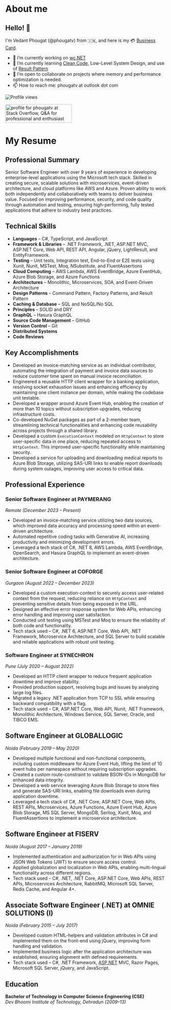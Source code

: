 # About me
## Hello! 👋
I'm Vedant Phougat (@phougatv) from 🇮🇳, and here is my 💳 [Business Card](https://flowcv.me/phougatv).</br>

- 🔭 I’m currently working on [wc.NET](https://github.com/phougatv/vp-coding-challenge-wctool)
- 🌱 I’m currently learning [Clean Code](https://www.goodreads.com/book/show/3735293-clean-code), Low-Level System Design, and use of [Result Pattern](https://jscarle.github.io/LightResults/)
- 👯 I’m open to collaborate on projects where memory and performance optimization is needed.
- 📫 How to reach me: phougatv at outlook dot com

<!-- [![Resume](https://img.shields.io/badge/-Vedant%20Phougat%20CV-2b9348?style=flat&logo=textpattern&logoColor=white)](https://1drv.ms/b/s!AoJ75YD10dARgp075jLQpVJHj98Ztg?e=9VrqP7) -->
![Profile views](https://komarev.com/ghpvc/?username=phougatv&color=brightgreen)
<!-- [![StackOverflow](https://img.shields.io/badge/-phougatv-2b2b2b?style=flat&logo=stackoverflow)](https://stackoverflow.com/users/3591973/phougatv) -->

<a href="https://stackoverflow.com/users/3591973/phougatv"><img src="https://stackoverflow.com/users/flair/3591973.png?theme=dark" width="208" height="58" alt="profile for phougatv at Stack Overflow, Q&amp;A for professional and enthusiast programmers" title="profile for phougatv at Stack Overflow, Q&amp;A for professional and enthusiast programmers"></a>

# My Resume
## Professional Summary
Senior Software Engineer with over 9 years of experience in developing enterprise-level applications using the Microsoft tech stack. Skilled in creating secure, scalable solutions with microservices, event-driven architecture, and cloud platforms like AWS and Azure. Proven ability to work both independently and collaboratively with teams to deliver business value. Focused on improving performance, security, and code quality through automation and testing, ensuring high-performing, fully tested applications that adhere to industry best practices.

## Technical Skills
- **Languages** – C#, TypeScript, and JavaScript
- **Framework & Libraries** – .NET Framework, .NET, ASP.NET MVC, ASP.NET Core, Web API, REST API, Angular, jQuery, LightResult, and EntityFramework.
- **Testing** – Unit tests, Integration test, End-to-End or E2E tests using Xunit, Nunit, MSTest, Moq, NSubstitute, and FluentAssertions
- **Cloud Computing** – AWS Lambda, AWS EventBridge, Azure EventHub, Azure Blob Storage, and Azure Functions
- **Architectures** – Monolithic, Microservices, SOA, and Event-Driven Architecture
- **Design Patterns** – Command Pattern, Factory Patterns, and Result Pattern
- **Caching & Database** – SQL and NoSQL/No SQL
- **Principles** – SOLID and DRY
- **GraphQL** – Hasura GraphQL
- **Source Code Management** – GitHub
- **Version Control** – Git
- **Distributed Systems**
- **Code Reviews**

## Key Accomplishments
- Developed an invoice-matching service as an individual contributor, automating the integration of payment and invoice data sources to reduce customer time spent on manual invoice reconciliation.
- Engineered a reusable HTTP client wrapper for a banking application, resolving socket exhaustion issues and enhancing efficiency by maintaining one client instance per domain, while making the codebase unit testable.
- Developed a wrapper around Azure Event Hub, enabling the creation of more than 10 topics without subscription upgrades, reducing infrastructure costs.
- Co-developed NuGet packages as part of a 2-member team, streamlining technical functionalities and enhancing code reusability across projects through a shared library.
- Developed a custom `ExecutionContext` modeled on `HttpContext` to store user-specific data in one place, reducing repeated access to `HttpContext`. This improved user-specific functionality while maintaining security.
- Developed a service for uploading and downloading medical reports to Azure Blob Storage, utilizing SAS-URI links to enable report downloads during system outages, improving user access to critical data.

## Professional Experience
### Senior Software Engineer at PAYMERANG
*Remote (December 2023 – Present)*

- Developed an invoice-matching service utilizing two data sources, which improved data accuracy and processing speed within an event-driven architecture.
- Automated repetitive coding tasks with Generative AI, increasing productivity and minimizing development errors.
- Leveraged a tech stack of C#, .NET 8, AWS Lambda, AWS EventBridge, OpenSearch, and Hasura GraphQL to implement an event-driven architecture.

### Senior Software Engineer at COFORGE
*Gurgaon (August 2022 – December 2023)*

- Developed a custom execution-context to securely access user-related context from the request, reducing reliance on `HttpContext` and preventing sensitive details from being exposed in the URL.
- Designed an effective error response system for Web APIs, enhancing error handling and improving user satisfaction.
- Conducted unit testing using MSTest and Moq to ensure the reliability of both code and functionality.
- Tech stack used – C#, .NET 6, ASP.NET Core, Web API, .NET Framework, Microservice Architecture, and SQL Server to build scalable and reliable applications with robust unit testing.

### Software Engineer at SYNECHRON
*Pune (July 2020 – August 2022)*

- Developed an HTTP client wrapper to reduce frequent application downtime and improve stability.
- Provided production support, resolving bugs and issues by analyzing large log files.
- Migrated a legacy .NET application from TCP to SSL while ensuring backward compatibility with a flag.
- Tech stack used – C#, ASP.NET Core, Web API, Nunit, .NET Framework, Monolithic Architecture, Windows Service, SQL Server, Oracle, and TIBCO EMS.

## Software Engineer at GLOBALLOGIC
*Noida (February 2019 – May 2020)*

- Developed multiple functional and non-functional components, including custom middleware for Azure Event Hub, lifting the limit of 10 event hubs per namespace without requiring subscription upgrades.
- Created a custom route-constraint to validate BSON-IDs in MongoDB for enhanced data integrity.
- Developed a web service leveraging Azure Blob Storage to store files and generate SAS-URI links, enabling file downloads even during application downtime.
- Leveraged a tech stack of C#, .NET Core, ASP.NET Core, Web APIs, REST APIs, Microservices, Azure Functions, Azure Event Hub, Azure Blob Storage, MS SQL Server, MongoDB, Serilog, Xunit, Moq, and FluentAssertions to implement a microservice architecture.

## Software Engineer at FISERV
*Noida (August 2017 – January 2019)*

- Implemented authentication and authorization for in Web APIs using JSON Web Tokens (JWT) to ensure secure access control.
- Applied globalization and localization in Web APIs, enabling multi-lingual functionality across different regions.
- Tech stack used – C#, .NET, .NET Core, ASP.NET Core, Web APIs, REST APIs, Microservices Architecture, RabbitMQ, Microsoft SQL Server, Redis Cache, and Angular 4+.

## Associate Software Engineer (.NET) at OMNIE SOLUTIONS (I)
*Noida (February 2015 – July 2017)*

- Developed custom HTML-helpers and validation attributes in C# and implemented them on the front-end using jQuery, improving form handling and validation.
- Implemented business logic after the application architecture was established, ensuring alignment with defined requirements.
- Tech stack used – C#, .NET Framework, [ASP.NET](http://asp.net/) MVC, Razor Pages, Microsoft SQL Server, jQuery, and JavaScript.

## Education
**Bachelor of Technology in Computer Science Engineering (CSE)**</br>
*Dev Bhoomi Institute of Technology, Dehradun (2009–13)*

<!--
**phougatv/phougatv** is a ✨ _special_ ✨ repository because its `README.md` (this file) appears on your GitHub profile.

Here are some ideas to get you started:

- 🔭 I’m currently working on ...
- 🌱 I’m currently learning ...
- 👯 I’m looking to collaborate on ...
- 🤔 I’m looking for help with ...
- 💬 Ask me about ...
- 📫 How to reach me: ...
- 😄 Pronouns: ...
- ⚡ Fun fact: ...
-->
